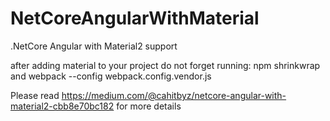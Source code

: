 # NetCoreAngularWithMaterial
.NetCore Angular with Material2 support 



after adding material to your project do not forget running:
npm shrinkwrap 
and
webpack --config webpack.config.vendor.js 

Please read https://medium.com/@cahitbyz/netcore-angular-with-material2-cbb8e70bc182 for more details
 
